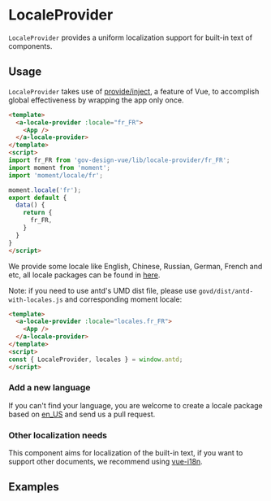 # LocaleProvider

`LocaleProvider` provides a uniform localization support for built-in text of components.

## Usage

`LocaleProvider` takes use of [provide/inject](https://vuejs.org/v2/api/#provide-inject), a feature of Vue, to accomplish global effectiveness by wrapping the app only once.


````html
<template>
  <a-locale-provider :locale="fr_FR">
    <App />
  </a-locale-provider>
</template>
<script>
import fr_FR from 'gov-design-vue/lib/locale-provider/fr_FR';
import moment from 'moment';
import 'moment/locale/fr';

moment.locale('fr');
export default {
  data() {
    return {
      fr_FR,
    }
  }
}
</script>
````

We provide some locale like English, Chinese, Russian, German, French and etc, all locale packages can be found in [here](hhttps://github.com/yonyougov/gov-design-vue/tree/master/components/locale-provider).

Note: if you need to use antd's UMD dist file, please use `govd/dist/antd-with-locales.js` and corresponding moment locale:

````html
<template>
  <a-locale-provider :locale="locales.fr_FR">
    <App />
  </a-locale-provider>
</template>
<script>
const { LocaleProvider, locales } = window.antd;
</script>
````

### Add a new language

If you can't find your language, you are welcome to create a locale package based on [en_US](https://github.com/yonyougov/gov-design-vue/tree/master/components/locale-provider/en_US.js) and send us a pull request.

### Other localization needs

This component aims for localization of the built-in text, if you want to support other documents, we recommend using [vue-i18n](https://github.com/kazupon/vue-i18n).

## Examples
